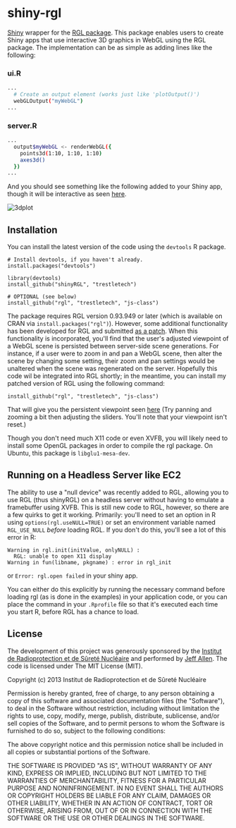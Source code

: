 shiny-rgl
=========

[Shiny](http://rstudio.com/shiny/) wrapper for the [RGL package](https://r-forge.r-project.org/projects/rgl/). This package enables users to create Shiny apps that use
interactive 3D graphics in WebGL using the RGL package. The implementation can
be as simple as adding lines like the following:

### ui.R

```bash
...
  # Create an output element (works just like 'plotOutput()')
  webGLOutput("myWebGL")
...
```

### server.R

```bash
...
  output$myWebGL <- renderWebGL({
    points3d(1:10, 1:10, 1:10)
    axes3d()
  })
...
```

And you should see something like the following added to your Shiny app, though it will be interactive as seen [here](http://trestletech.github.io/shinyRGL/).

![3dplot](http://trestletech.github.io/shinyRGL/images/3dplot.png)

Installation
------------

You can install the latest version of the code using the `devtools` R package.

```
# Install devtools, if you haven't already.
install.packages("devtools")

library(devtools)
install_github("shinyRGL", "trestletech")

# OPTIONAL (see below)
install_github("rgl", "trestletech", "js-class")
```

The package requires RGL version 0.93.949 or later (which is available on CRAN
via `install.packages("rgl")`). However, some additional functionality has been
developed for RGL and submitted [as a patch](https://r-forge.r-project.org/tracker/index.php?func=detail&aid=4877&group_id=234&atid=948). When this functionality is
incorporated, you'll find that the user's adjusted viewpoint of a WebGL scene
is persisted between server-side scene generations. For instance, if a user were
to zoom in and pan a WebGL scene, then alter the scene by changing some setting,
their zoom and pan settings would be unaltered when the scene was regenerated on 
the server. Hopefully this code wil be integrated into RGL shortly; in the
meantime, you can install my patched version of RGL using the following command:

```
install_github("rgl", "trestletech", "js-class")
```

That will give you the persistent viewpoint seen 
[here](http://spark.rstudio.com/trestletech/3dscatter/) (Try panning and zooming a 
bit then adjusting the sliders. You'll note that your viewpoint isn't reset.)

Though you don't need much X11 code or even XVFB, you will likely need to install
some OpenGL packages in order to compile the rgl package. On Ubuntu, this package
is `libglu1-mesa-dev`.

Running on a Headless Server like EC2
--------------------------------------

The ability to use a "null device" was recently added to RGL, allowing you to
use RGL (thus shinyRGL) on a headless server without having to emulate a
framebuffer using XVFB. This is still new code to RGL, however, so there are a
few quirks to get it working. Primarily: you'll need to set an option in R using
`options(rgl.useNULL=TRUE)` or set an environment variable named `RGL_USE_NULL`
*before* loading RGL. If you don't do this, you'll see a lot of this error in R:

```
Warning in rgl.init(initValue, onlyNULL) :
  RGL: unable to open X11 display
Warning in fun(libname, pkgname) : error in rgl_init
```

or `Error: rgl.open failed` in your shiny app. 

You can either do this explicitly by running the necessary command before 
loading rgl (as is done in the examples) in your application code,
or you can place the command in your `.Rprofile` file so that it's executed
each time you start R, before RGL has a chance to load.

License
-------

The development of this project was generously sponsored by the [Institut de 
Radioprotection et de Sûreté Nucléaire](http://www.irsn.fr/EN/Pages/home.aspx) 
and performed by [Jeff Allen](http://trestletech.com). The code is
licensed under The MIT License (MIT).

Copyright (c) 2013 Institut de Radioprotection et de Sûreté Nucléaire

Permission is hereby granted, free of charge, to any person obtaining a copy
of this software and associated documentation files (the "Software"), to deal
in the Software without restriction, including without limitation the rights
to use, copy, modify, merge, publish, distribute, sublicense, and/or sell
copies of the Software, and to permit persons to whom the Software is
furnished to do so, subject to the following conditions:

The above copyright notice and this permission notice shall be included in
all copies or substantial portions of the Software.

THE SOFTWARE IS PROVIDED "AS IS", WITHOUT WARRANTY OF ANY KIND, EXPRESS OR
IMPLIED, INCLUDING BUT NOT LIMITED TO THE WARRANTIES OF MERCHANTABILITY,
FITNESS FOR A PARTICULAR PURPOSE AND NONINFRINGEMENT. IN NO EVENT SHALL THE
AUTHORS OR COPYRIGHT HOLDERS BE LIABLE FOR ANY CLAIM, DAMAGES OR OTHER
LIABILITY, WHETHER IN AN ACTION OF CONTRACT, TORT OR OTHERWISE, ARISING FROM,
OUT OF OR IN CONNECTION WITH THE SOFTWARE OR THE USE OR OTHER DEALINGS IN
THE SOFTWARE.
